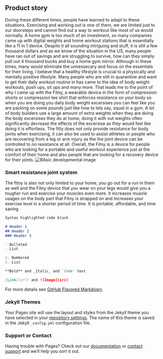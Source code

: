 ## Product story

During these different times, people have learned to adapt to these situations. Exercising and working out is one of them, we are limited just to our doorsteps and cannot find out a way to workout like most of us would normally. A home gym is too much of an investment, so many companies came up with digital weights and home workout stations that is essentially like a 11 in 1 device. Despite it all sounding intriguing and stuff, it is still a few thousand dollars and as we know of the situation in the US, many people have ran out of savings and are struggling to survive, how can they simply pull out 4 thousand bucks and buy a home gym mirror. Although in these times, many would eliminate the unnessecary and focus on the essentials for their living, I believe that a healthy lifestyle is crucial to a physically and mentally positive lifestyle. Many people who are still in quarantine and want to get their daily workout routine in has came to the idea of body weight workouts, push ups, sit ups and many more.  That leads me to the point of why I came up with the Fitny, a wearable device in the form of compression shorts or compression tee shirt that enforces resistance on your body  so when you are doing you daily body weight excersises you can feel like you are packing on some pounds just like how to lets say, squat in a gym. A lot of body builders use a large amount of extra weights when they are doing the body excersises they do at home, doing it with out weights often significantly decrease the effects of the excersise as they would feel like doing it is effortless. The fitly does not only provide resistance for body joints when exercising, it can also be used to assist athletes or people who are recovering from a leg or arm injury as the the joint device can be controlled to no resistance at all. Overall, the Fitny is a device for people who are looking for a portable and useful workout experience just at the comfort of their home and also people that are looking for a recovery device for their joints.
![BAsic developmental image](ProjectFitny.jpg)
### Smart resistance joint system

The fitny is also not only limited to your home, you go out for a run in them as well and the Fitny device that you wear on your legs would give you a tougher run and  exercise your muscles even more. It increases muscle usages on the body part that Fitny is strapped on and increases your exercise level in a shorter period of time. It is portable, affordable, and time saving.

```markdown
Syntax highlighted code block

# Header 1
## Header 2
### Header 3

- Bulleted
- List

1. Numbered
2. List

**Bold** and _Italic_ and `Code` text

[Link](url) and ![Image](src)
```

For more details see [GitHub Flavored Markdown](https://guides.github.com/features/mastering-markdown/).

### Jekyll Themes

Your Pages site will use the layout and styles from the Jekyll theme you have selected in your [repository settings](https://github.com/PheromG/Danny.github.io/settings). The name of this theme is saved in the Jekyll `_config.yml` configuration file.

### Support or Contact

Having trouble with Pages? Check out our [documentation](https://help.github.com/categories/github-pages-basics/) or [contact support](https://github.com/contact) and we’ll help you sort it out.
